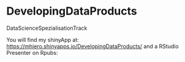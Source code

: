 DevelopingDataProducts
======================

DataScienceSpezialisationTrack

You will find my shinyApp at:
https://mhiero.shinyapps.io/DevelopingDataProducts/
and a RStudio Presenter on Rpubs:
